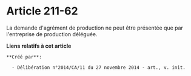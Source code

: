 # Article 211-62

La demande d'agrément de production ne peut être présentée que par l'entreprise de production déléguée.

**Liens relatifs à cet article**

	**Créé par**:

	  - Délibération n°2014/CA/11 du 27 novembre 2014 - art., v. init.
